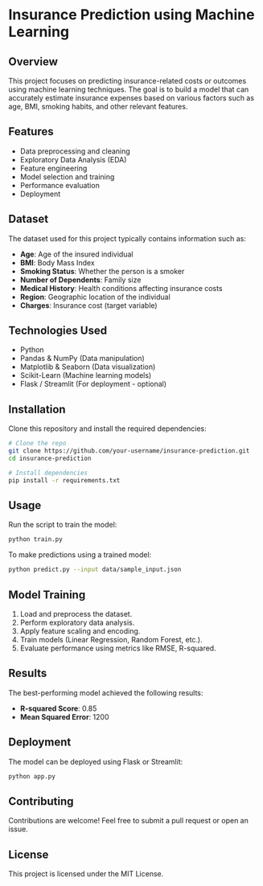 # Insurance Prediction using Machine Learning

## Overview
This project focuses on predicting insurance-related costs or outcomes using machine learning techniques. The goal is to build a model that can accurately estimate insurance expenses based on various factors such as age, BMI, smoking habits, and other relevant features.

## Features
- Data preprocessing and cleaning
- Exploratory Data Analysis (EDA)
- Feature engineering
- Model selection and training
- Performance evaluation
- Deployment

## Dataset
The dataset used for this project typically contains information such as:
- **Age**: Age of the insured individual
- **BMI**: Body Mass Index
- **Smoking Status**: Whether the person is a smoker
- **Number of Dependents**: Family size
- **Medical History**: Health conditions affecting insurance costs
- **Region**: Geographic location of the individual
- **Charges**: Insurance cost (target variable)

## Technologies Used
- Python
- Pandas & NumPy (Data manipulation)
- Matplotlib & Seaborn (Data visualization)
- Scikit-Learn (Machine learning models)
- Flask / Streamlit (For deployment - optional)

## Installation
Clone this repository and install the required dependencies:

```sh
# Clone the repo
git clone https://github.com/your-username/insurance-prediction.git
cd insurance-prediction

# Install dependencies
pip install -r requirements.txt
```

## Usage
Run the script to train the model:

```sh
python train.py
```

To make predictions using a trained model:

```sh
python predict.py --input data/sample_input.json
```

## Model Training
1. Load and preprocess the dataset.
2. Perform exploratory data analysis.
3. Apply feature scaling and encoding.
4. Train models (Linear Regression, Random Forest, etc.).
5. Evaluate performance using metrics like RMSE, R-squared.

## Results
The best-performing model achieved the following results:
- **R-squared Score**: 0.85
- **Mean Squared Error**: 1200

## Deployment
The model can be deployed using Flask or Streamlit:

```sh
python app.py
```

## Contributing
Contributions are welcome! Feel free to submit a pull request or open an issue.

## License
This project is licensed under the MIT License.


